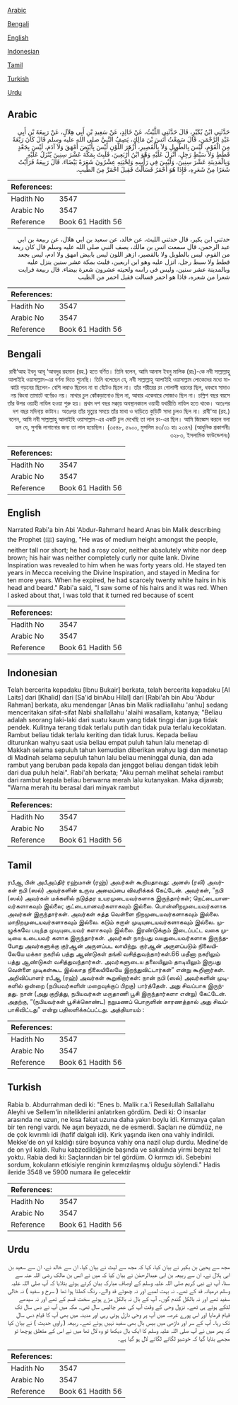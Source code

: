 [Arabic](#arabic)

[Bengali](#bengali)

[English](#english)

[Indonesian](#indonesian)

[Tamil](#tamil)

[Turkish](#turkish)

[Urdu](#urdu)

## Arabic


<div dir="rtl" lang="ar" style={{fontSize:'larger',backgroundColor:'#f8f9fa',padding:20}}>
حَدَّثَنِي ابْنُ بُكَيْرٍ، قَالَ حَدَّثَنِي اللَّيْثُ، عَنْ خَالِدٍ، عَنْ سَعِيدِ بْنِ أَبِي هِلاَلٍ، عَنْ رَبِيعَةَ بْنِ أَبِي عَبْدِ الرَّحْمَنِ، قَالَ سَمِعْتُ أَنَسَ بْنَ مَالِكٍ، يَصِفُ النَّبِيَّ صلى الله عليه وسلم قَالَ كَانَ رَبْعَةً مِنَ الْقَوْمِ، لَيْسَ بِالطَّوِيلِ وَلاَ بِالْقَصِيرِ، أَزْهَرَ اللَّوْنِ لَيْسَ بِأَبْيَضَ أَمْهَقَ وَلاَ آدَمَ، لَيْسَ بِجَعْدٍ قَطَطٍ وَلاَ سَبْطٍ رَجِلٍ، أُنْزِلَ عَلَيْهِ وَهْوَ ابْنُ أَرْبَعِينَ، فَلَبِثَ بِمَكَّةَ عَشْرَ سِنِينَ يُنْزَلُ عَلَيْهِ وَبِالْمَدِينَةِ عَشْرَ سِنِينَ، وَلَيْسَ فِي رَأْسِهِ وَلِحْيَتِهِ عِشْرُونَ شَعَرَةً بَيْضَاءَ‏.‏ قَالَ رَبِيعَةُ فَرَأَيْتُ شَعَرًا مِنْ شَعَرِهِ، فَإِذَا هُوَ أَحْمَرُ فَسَأَلْتُ فَقِيلَ احْمَرَّ مِنَ الطِّيبِ‏.‏
</div>
<div style={{backgroundColor:'#f8f9fa',padding:20, marginBottom: 10}}><table> <thead> <tr> <th>References:</th> <th></th> </tr> </thead> <tbody><tr><td>Hadith No</td><td>3547</td></tr><tr><td>Arabic No</td><td>3547</td></tr><tr><td>Reference</td><td>Book 61 Hadith 56</td></tr></tbody></table></div>


<div dir="rtl" lang="ar" style={{fontSize:'larger',backgroundColor:'#f8f9fa',padding:20}}>
حدثني ابن بكير، قال حدثني الليث، عن خالد، عن سعيد بن ابي هلال، عن ربيعة بن ابي عبد الرحمن، قال سمعت انس بن مالك، يصف النبي صلى الله عليه وسلم قال كان ربعة من القوم، ليس بالطويل ولا بالقصير، ازهر اللون ليس بابيض امهق ولا ادم، ليس بجعد قطط ولا سبط رجل، انزل عليه وهو ابن اربعين، فلبث بمكة عشر سنين ينزل عليه وبالمدينة عشر سنين، وليس في راسه ولحيته عشرون شعرة بيضاء. قال ربيعة فرايت شعرا من شعره، فاذا هو احمر فسالت فقيل احمر من الطيب
</div>
<div style={{backgroundColor:'#f8f9fa',padding:20, marginBottom: 10}}><table> <thead> <tr> <th>References:</th> <th></th> </tr> </thead> <tbody><tr><td>Hadith No</td><td>3547</td></tr><tr><td>Arabic No</td><td>3547</td></tr><tr><td>Reference</td><td>Book 61 Hadith 56</td></tr></tbody></table></div>

## Bengali


<div dir="rtl" lang="bn" style={{fontSize:'larger',backgroundColor:'#f8f9fa',padding:20}}>
রাবী‘আহ ইবনু আবূ ‘আবদুর রহমান (রহ.) হতে বর্ণিত। তিনি বলেন, আমি আনাস ইবনু মালিক (রাঃ)-কে নবী সাল্লাল্লাহু আলাইহি ওয়াসাল্লাম-এর বর্ণনা দিতে শুনেছি। তিনি বলেছেন যে, নবী সাল্লাল্লাহু আলাইহি ওয়াসাল্লাম লোকেদের মধ্যে মাঝারি গড়নের ছিলেন- বেশি লম্বাও ছিলেন না বা বেঁটেও ছিলে না। তাঁর শরীরের রং গোলাপী ধরনের ছিল, ধবধবে সাদাও নয় কিংবা তামাটে বর্ণেরও নয়। মাথার চুল কোঁকড়ানোও ছিল না, আবার একেবারে সোজাও ছিল না। চল্লিশ বছর বয়সে তাঁর উপর ওয়াহী নাযিল হওয়া শুরু হয়। প্রথম দশ বছর মক্কা্য় অবস্থানকালে ওয়াহী যথারীতি নাযিল হতে থাকে। অতঃপর দশ বছর মদিনা্য় কাটান। অতঃপর তাঁর মৃত্যুর সময়ে তাঁর মাথা ও দাড়িতে কুড়িটি সাদা চুলও ছিল না। রাবী‘আ (রহ.) বলেন, আমি নবী সাল্লাল্লাহু আলাইহি ওয়াসাল্লাম-এর একটি চুল দেখেছি তা লাল রং-এর ছিল। আমি জিজ্ঞেস করলে বলা হল যে, সুগন্ধি লাগানোর জন্য তা লাল হয়েছিল। (৩৫৪৮, ৫৯০০, মুসলিম ৪৩/৩১ হাঃ ২৩৪৭) (আধুনিক প্রকাশনীঃ ৩২৮৩, ইসলামিক ফাউন্ডেশনঃ)
</div>
<div style={{backgroundColor:'#f8f9fa',padding:20, marginBottom: 10}}><table> <thead> <tr> <th>References:</th> <th></th> </tr> </thead> <tbody><tr><td>Hadith No</td><td>3547</td></tr><tr><td>Arabic No</td><td>3547</td></tr><tr><td>Reference</td><td>Book 61 Hadith 56</td></tr></tbody></table></div>

## English


<div dir="ltr" lang="en" style={{fontSize:'larger',backgroundColor:'#f8f9fa',padding:20}}>
Narrated Rabi'a bin Abi 'Abdur-Rahman:I heard Anas bin Malik describing the Prophet (ﷺ) saying, "He was of medium height amongst the people, neither tall nor short; he had a rosy color, neither absolutely white nor deep brown; his hair was neither completely curly nor quite lank. Divine Inspiration was revealed to him when he was forty years old. He stayed ten years in Mecca receiving the Divine Inspiration, and stayed in Medina for ten more years. When he expired, he had scarcely twenty white hairs in his head and beard." Rabi'a said, "I saw some of his hairs and it was red. When I asked about that, I was told that it turned red because of scent
</div>
<div style={{backgroundColor:'#f8f9fa',padding:20, marginBottom: 10}}><table> <thead> <tr> <th>References:</th> <th></th> </tr> </thead> <tbody><tr><td>Hadith No</td><td>3547</td></tr><tr><td>Arabic No</td><td>3547</td></tr><tr><td>Reference</td><td>Book 61 Hadith 56</td></tr></tbody></table></div>

## Indonesian


<div dir="ltr" lang="id" style={{fontSize:'larger',backgroundColor:'#f8f9fa',padding:20}}>
Telah bercerita kepadaku [Ibnu Bukair] berkata, telah bercerita kepadaku [Al Laits] dari [Khalid] dari [Sa'id binAbu Hilal] dari [Rabi'ah bin Abu 'Abdur Rahman] berkata, aku mendengar [Anas bin Malik radliallahu 'anhu] sedang menceritakan sifat-sifat Nabi shallallahu 'alaihi wasallam, katanya; "Beliau adalah seorang laki-laki dari suatu kaum yang tidak tinggi dan juga tidak pendek. Kulitnya terang tidak terlalu putih dan tidak pula terlalu kecoklatan. Rambut beliau tidak terlalu keriting dan tidak lurus. Kepada beliau diturunkan wahyu saat usia beliau empat puluh tahun lalu menetap di Makkah selama sepuluh tahun kemudian diberikan wahyu lagi dan menetap di Madinah selama sepuluh tahun lalu beliau meninggal dunia, dan ada rambut yang beruban pada kepala dan jenggot beliau dengan tidak lebih dari dua puluh helai". Rabi'ah berkata; "Aku pernah melihat sehelai rambut dari rambut kepala beliau berwarna merah lalu kutanyakan. Maka dijawab; "Warna merah itu berasal dari minyak rambut
</div>
<div style={{backgroundColor:'#f8f9fa',padding:20, marginBottom: 10}}><table> <thead> <tr> <th>References:</th> <th></th> </tr> </thead> <tbody><tr><td>Hadith No</td><td>3547</td></tr><tr><td>Arabic No</td><td>3547</td></tr><tr><td>Reference</td><td>Book 61 Hadith 56</td></tr></tbody></table></div>

## Tamil


<div dir="ltr" lang="ta" style={{fontSize:'larger',backgroundColor:'#f8f9fa',padding:20}}>
ரபீஆ பின் அபீஅப்திர் ரஹ்மான் (ரஹ்) அவர்கள் கூறியதாவது: அனஸ் (ரலி) அவர்கள் நபி (ஸல்) அவர்களின் உருவ அமைப்பை விவரிக்கக் கேட்டேன். அவர்கள், “நபி (ஸல்) அவர்கள் மக்களில் நடுத்தர உயரமுடையவர்களாக இருந்தார்கள்; நெட்டையானவர்களாகவும் இல்லை; குட்டையானவர்களாகவும் இல்லை. பொன்னிறமுடையவர்களாக அவர்கள் இருந்தார்கள். அவர்கள் சுத்த வெள்ளை நிறமுடையவர்களாகவும் இல்லை. மாநிறமுடையவர்களாகவும் இல்லை. கடும் சுருள் முடியுடையவர்களாகவும் இல்லை. முழுக்கவே படிந்த முடியுடையவர் களாகவும் இல்லை. இரண்டுக்கும் இடைப்பட்ட வகை முடியை உடையவர் களாக இருந்தார்கள். அவர்கள் நாற்பது வயதுடையவர்களாக இருந்தபோது அவர்களுக்கு குர்ஆன் அருளப்பட லாயிற்று. குர்ஆன் அருளப்படும் நிலையிலேயே மக்கா நகரில் பத்து ஆண்டுகள் தங்கி வசித்துவந்தார்கள்.66 மதீனா நகரிலும் பத்து ஆண்டுகள் வசித்துவந்தார்கள். அவர்களுடைய தலையிலும் தாடியிலும் இருபது வெள்ளை முடிகள்கூட இல்லாத நிலையிலேயே இறந்துவிட்டார்கள்” என்று கூறினார்கள். அறிவிப்பாளர் ரபீஆ (ரஹ்) அவர்கள் கூறுகிறார்கள்: நான் நபி (ஸல்) அவர்களின் முடிகளில் ஒன்றை (நபியவர்களின் மறைவுக்குப் பிறகு) பார்த்தேன். அது சிவப்பாக இருந்தது. நான் (அது குறித்து, நபியவர்கள் மருதாணி பூசி இருந்தார்களா என்று) கேட்டேன். அதற்கு, “(நபியவர்கள் பூசிக்கொண்ட) நறுமணப் பொருளின் காரணத்தால் அது சிவப்பாகிவிட்டது” என்று பதிலளிக்கப்பட்டது. அத்தியாயம் :
</div>
<div style={{backgroundColor:'#f8f9fa',padding:20, marginBottom: 10}}><table> <thead> <tr> <th>References:</th> <th></th> </tr> </thead> <tbody><tr><td>Hadith No</td><td>3547</td></tr><tr><td>Arabic No</td><td>3547</td></tr><tr><td>Reference</td><td>Book 61 Hadith 56</td></tr></tbody></table></div>

## Turkish


<div dir="ltr" lang="tr" style={{fontSize:'larger',backgroundColor:'#f8f9fa',padding:20}}>
Rabia b. Abdurrahman dedi ki: "Enes b. Malik r.a.'i Reseılullah Sallallahu Aleyhi ve Sellem'in niteliklerini anlatırken gördüm. Dedi ki: O insanlar arasında ne uzun, ne kısa fakat uzuna daha yakın boylu idi. Kırmızıya çalan bir ten rengi vardı. Ne aşırı beyazdı, ne de esmerdi. Saçları ne dümdüz, ne de çok kıvrımlı idi (hafif dalgalı idi). Kırk yaşında iken ona vahiy indirildi. Mekke'de on yıl kaldığı süre boyunca vahiy ona nazil olup durdu. Medine'de de on yıl kaldı. Ruhu kabzedildiğinde başında ve sakalında yirmi beyaz tel yoktu. Rabia dedi ki: Saçlarından bir tel gördüm. O kırmızı idi. Sebebini sordum, kokuların etkisiyle renginin kırmızılaşmış olduğu söylendi." Hadis ileride 3548 ve 5900 numara ile gelecektir
</div>
<div style={{backgroundColor:'#f8f9fa',padding:20, marginBottom: 10}}><table> <thead> <tr> <th>References:</th> <th></th> </tr> </thead> <tbody><tr><td>Hadith No</td><td>3547</td></tr><tr><td>Arabic No</td><td>3547</td></tr><tr><td>Reference</td><td>Book 61 Hadith 56</td></tr></tbody></table></div>

## Urdu


<div dir="rtl" lang="ur" style={{fontSize:'larger',backgroundColor:'#f8f9fa',padding:20}}>
مجھ سے یحییٰ بن بکیر نے بیان کیا، کہا کہ مجھ سے لیث نے بیان کیا، ان سے خالد نے، ان سے سعید بن ابی ہلال نے، ان سے ربیعہ بن ابی عبدالرحمٰن نے بیان کیا کہ میں نے انس بن مالک رضی اللہ عنہ سے سنا، آپ نے نبی کریم صلی اللہ علیہ وسلم کے اوصاف مبارکہ بیان کرتے ہوئے بتلایا کہ آپ صلی اللہ علیہ وسلم درمیانہ قد کے تھے۔ نہ بہت لمبے اور نہ چھوٹے قد والے۔ رنگ کھلتا ہوا تھا ( سرخ و سفید ) نہ خالی سفید تھے اور نہ بالکل گندم گوں۔ آپ کے بال نہ بالکل مڑے ہوئے سخت قسم کے تھے اور نہ سیدھے لٹکے ہوئے ہی تھے۔ نزول وحی کے وقت آپ کی عمر چالیس سال تھی۔ مکہ میں آپ نے دس سال تک قیام فرمایا اور اس پورے عرصہ میں آپ پر وحی نازل ہوتی رہی اور مدینہ میں بھی آپ کا قیام دس سال تک رہا۔ آپ کے سر اور داڑھی میں بیس بال بھی سفید نہیں ہوئے تھے۔ ربیعہ ( راوی حدیث ) نے بیان کیا کہ پھر میں نے آپ صلی اللہ علیہ وسلم کا ایک بال دیکھا تو وہ لال تھا میں نے اس کے متعلق پوچھا تو مجھے بتایا گیا کہ خوشبو لگاتے لگاتے لال ہو گیا ہے۔
</div>
<div style={{backgroundColor:'#f8f9fa',padding:20, marginBottom: 10}}><table> <thead> <tr> <th>References:</th> <th></th> </tr> </thead> <tbody><tr><td>Hadith No</td><td>3547</td></tr><tr><td>Arabic No</td><td>3547</td></tr><tr><td>Reference</td><td>Book 61 Hadith 56</td></tr></tbody></table></div>